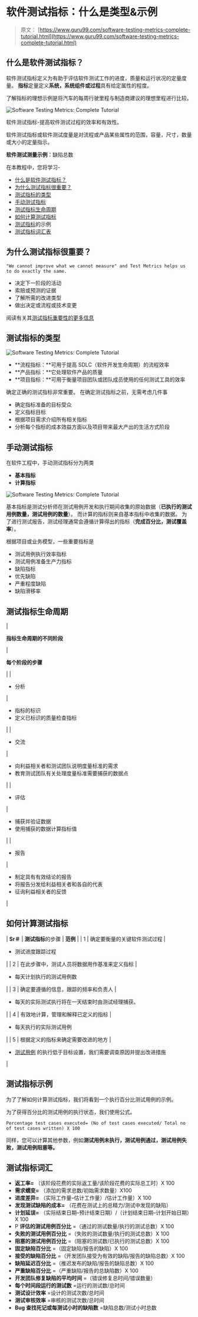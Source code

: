 # 软件测试指标：什么是类型&示例

> 原文： [https://www.guru99.com/software-testing-metrics-complete-tutorial.html](https://www.guru99.com/software-testing-metrics-complete-tutorial.html)

## 什么是软件测试指标？

软件测试指标定义为有助于评估软件测试工作的进度，质量和运行状况的定量度量。 **指标**定量定义**系统，系统组件或过程**具有给定属性的程度。

了解指标的理想示例是将汽车的每周行驶里程与制造商建议的理想里程进行比较。

![Software Testing Metrics: Complete Tutorial](img/8155b50a28b2f9372c25969b59416a40.png)

软件测试指标-提高软件测试过程的效率和有效性。

软件测试指标或软件测试度量是对流程或产品某些属性的范围，容量，尺寸，数量或大小的定量指示。

**软件测试测量示例**：缺陷总数

在本教程中，您将学习-

*   [什么是软件测试指标？](#1)
*   [为什么测试指标很重要？](#2)
*   [测试指标的类型](#3)
*   [手动测试指标](#4)
*   [测试指标生命周期](#5)
*   [如何计算测试指标](#6)
*   [测试指标](#7)的示例
*   [测试指标词汇表](#8)

## 为什么测试指标很重要？

```
"We cannot improve what we cannot measure" and Test Metrics helps us to do exactly the same.
```

*   决定下一阶段的活动
*   索赔或预测的证据
*   了解所需的改进类型
*   做出决定或流程或技术变更

阅读有关其[测试指标重要性的更多信息](/how-you-can-achieve-project-goals-through-test-monitoring-control.html)

## 测试指标的类型

![Software Testing Metrics: Complete Tutorial](img/1473328d5b33d0555dacdff3c3177130.png)

*   **流程指标：**可用于提高 SDLC（软件开发生命周期）的流程效率
*   **产品指标：**它处理软件产品的质量
*   **项目指标：**可用于衡量项目团队或团队成员使用的任何测试工具的效率

确定正确的测试指标非常重要。 在确定测试指标之前，无需考虑几件事

*   确定指标准备的目标受众
*   定义指标目标
*   根据项目需求介绍所有相关指标
*   分析每个指标的成本效益方面以及项目带来最大产出的生活方式阶段

## 手动测试指标

在软件工程中，手动测试指标分为两类

*   **基本指标**
*   **计算指标**

![Software Testing Metrics: Complete Tutorial](img/7b030c93cbf6f9119a0ad80f6cee43cb.png)

基本指标是测试分析师在测试用例开发和执行期间收集的原始数据（**已执行的测试用例数量，测试用例的数量**）。 而计算的指标则来自基本指标中收集的数据。 为了进行测试报告，测试经理通常会遵循计算得出的指标（**完成百分比，测试覆盖率**）。

根据项目或业务模型，一些重要指标是

*   测试用例执行效率指标
*   测试用例准备生产力指标
*   缺陷指标
*   优先缺陷
*   严重程度缺陷
*   缺陷滑移率

## 测试指标生命周期

| 

**指标生命周期的不同阶段**

 | 

**每个阶段的步骤**

 |
| 

*   分析

 | 

*   指标的标识
*   定义已标识的质量检查指标

 |
| 

*   交流

 | 

*   向利益相关者和测试团队说明度量标准的需求
*   教育测试团队有关处理度量标准需要捕获的数据点

 |
| 

*   评估

 | 

*   捕获并验证数据
*   使用捕获的数据计算指标值

 |
| 

*   报告

 | 

*   制定具有有效结论的报告
*   将报告分发给利益相关者和各自的代表
*   征询利益相关者的反馈

 |

## 如何计算测试指标

| **Sr＃** | **测试指标**的步骤 | **范例** |
| 1 | 确定要衡量的关键软件测试过程 | 

*   测试进度跟踪过程

 |
| 2 | 在此步骤中，测试人员将数据用作基准来定义指标 | 

*   每天计划执行的测试用例数

 |
| 3 | 确定要遵循的信息，跟踪的频率和负责人 | 

*   每天的实际测试执行将在一天结束时由测试经理捕获。

 |
| 4 | 有效地计算，管理和解释已定义的指标 | 

*   每天执行的实际测试用例

 |
| 5 | 根据定义的指标来确定需要改进的地方 | 

*   [测试用例](/test-case.html) 的执行低于目标设置，我们需要调查原因并提出改进措施

 |

## 测试指标示例

为了了解如何计算测试指标，我们将看到一个执行百分比测试用例的示例。

为了获得百分比的测试用例的执行状态，我们使用公式。

```
Percentage test cases executed= (No of test cases executed/ Total no of test cases written) X 100
```

同样，您可以计算其他参数，例如**测试用例未执行，测试用例通过，测试用例失败，测试用例阻塞等。**

## 测试指标词汇

*   **返工率=** （该阶段花费的实际返工量/该阶段花费的实际总工时）X 100
*   **需求蠕变=** （添加的需求总数/初始需求数量）X100
*   **进度差异=** （实际工作量–​​估计工作量）/估计工作量）X 100
*   **发现测试缺陷的成本=** （花费在测试上的总精力/测试中发现的缺陷）
*   **计划延误=** （实际结束日期–预计结束日期）/（计划结束日期–计划开始日期）X 100
*   P **评估的测试用例百分比** =（通过的测试数量/执行的测试总数）X 100
*   **失败的测试用例百分比** =（失败的测试数量/执行的测试总数）X 100
*   **阻塞的测试用例百分比** =（阻塞的测试数/已执行的测试总数）X 100
*   **固定缺陷百分比** =（固定缺陷/报告的缺陷）X 100
*   **接受的缺陷百分比** =（开发团队接受为有效的缺陷/报告的缺陷总数）X 100
*   **缺陷延迟百分比** =（推迟发布的缺陷/报告的缺陷总数）X 100
*   **严重缺陷百分比** =（严重缺陷/报告的总缺陷数）X 100
*   **开发团队修复缺陷的平均时间** =（错误修复总时间/错误数量）
*   **每个时间段运行的测试数** =运行的测试数/总时间
*   **测试设计效率** =设计的测试次数/总时间
*   **测试审核效率** =审核的测试次数/总时间
*   **Bug 查找死记或每测试小时的缺陷数** =缺陷总数/测试小时总数